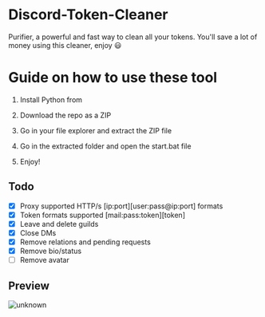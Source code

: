 # Discord-Token-Cleaner
Purifier, a powerful and fast way to clean all your tokens. You'll save a lot of money using this cleaner, enjoy ‎😃 
# Guide on how to use these tool
  
1. Install Python from  
 
2. Download the repo as a ZIP  
  
3. Go in your file explorer and extract the ZIP file
   
4. Go in the extracted folder and open the start.bat file

5. Enjoy!
## Todo
- [x] Proxy supported HTTP/s [ip:port][user:pass@ip:port] formats   
- [x] Token formats supported [mail:pass:token][token] 
- [x] Leave and delete guilds   
- [x] Close DMs
- [x] Remove relations and pending requests
- [x] Remove bio/status 
- [ ] Remove avatar
## Preview 
![unknown](https://user-images.githubusercontent.com/93849730/181318654-350552ad-c330-4b3a-980b-e10b1d59a0e5.png) 